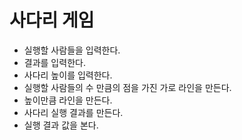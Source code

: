 # 사다리 게임

- 실행할 사람들을 입력한다.
- 결과를 입력한다.
- 사다리 높이를 입력한다.
- 실행할 사람들의 수 만큼의 점을 가진 가로 라인을 만든다.
- 높이만큼 라인을 만든다.
- 사다리 실행 결과를 만든다.
- 실행 결과 값을 본다.
